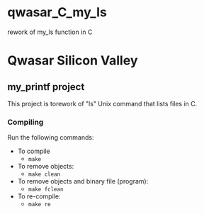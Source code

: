 # qwasar_C_my_ls
rework of my_ls function in C
# Qwasar Silicon Valley
## my_printf project
 
This project is torework of "ls" Unix command that lists files in C. 
 

### Compiling

Run the following commands:

* To compile
	- `make`
* To remove objects:
	- `make clean`
* To remove objects and binary file (program):
	- `make fclean`
* To re-compile:
	- `make re`
